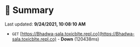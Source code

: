 # 📖 Summary
Last updated: **9/24/2021, 10:08:10 AM**

- `GET` [https://Bhadwa-sala.toxicblte.repl.co](https://Bhadwa-sala.toxicblte.repl.co) - **Down** (120438ms)
